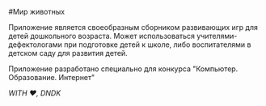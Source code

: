 #Мир животных


Приложение является своеобразным сборником развивающих игр для детей дошкольного возраста. Может использоваться учителями-дефектологами при подготовке детей к школе, либо воспитателями в детском саду для развития детей.

Приложение разработано специально для конкурса "Компьютер. Образование. Интернет"

*WITH ♥, DNDK*
